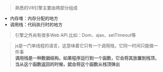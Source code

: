 > 熟悉的V8引擎主要由两部分组成
* 内存堆：内存分配的地方
* 调用栈：代码执行时的地方 
> 引擎之外尚有很多Web API.比如：Dom、ajax、setTimeout等

> js是一门单线程的语言，这意味着它只有一个调用栈，它同一时间只能做一件事  
**调用栈是一种数据结构，如果程序运行到一个函数，它会将其放置到栈顶，当从这个函数返回的时候，就会将这个函数从栈顶弹出**